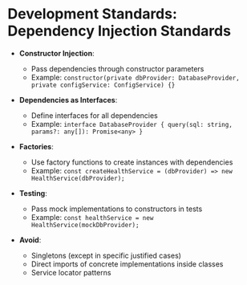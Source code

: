 # Development Standards: Dependency Injection Standards

- **Constructor Injection**:
  - Pass dependencies through constructor parameters
  - Example: `constructor(private dbProvider: DatabaseProvider, private configService: ConfigService) {}`

- **Dependencies as Interfaces**:
  - Define interfaces for all dependencies
  - Example: `interface DatabaseProvider { query(sql: string, params?: any[]): Promise<any> }`

- **Factories**:
  - Use factory functions to create instances with dependencies
  - Example: `const createHealthService = (dbProvider) => new HealthService(dbProvider);`

- **Testing**:
  - Pass mock implementations to constructors in tests
  - Example: `const healthService = new HealthService(mockDbProvider);`

- **Avoid**:
  - Singletons (except in specific justified cases)
  - Direct imports of concrete implementations inside classes
  - Service locator patterns

